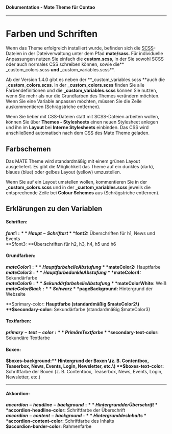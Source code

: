 #### Dokumentation - Mate Theme für Contao

---

# Farben und Schriften

Wenn das Theme erfolgreich installiert wurde, befinden sich die [SCSS](https://sass-lang.com/documentation/file.SASS_REFERENCE.html)-Dateien in der Dateiverwaltung unter dem Pfad **mate/sass**. Für individuelle Anpassungen nutzen Sie einfach die **custom.scss**, in der Sie sowohl SCSS oder auch normales CSS schreiben können, sowie die** \_custom\_colors.scss **und** \_custom\_variables.scss**.

Ab der Version 1.4.0 gibt es neben der **\_custom\_variables.scss **auch die **\_custom\_colors.scss**. In der **\_custom\_colors.scss** finden Sie alle Farbendefinitionen und die **\_custom\_variables.scss** können Sie nutzen, wenn Sie mehr als nur die Grundfarben des Themes verändern möchten. Wenn Sie eine Variable anpassen möchten, müssen Sie die Zeile auskommentieren \(Schrägstriche entfernen\).

Wenn Sie lieber mit CSS-Dateien statt mit SCSS-Dateien arbeiten wollen, können Sie über **Themes - Stylesheets** einen neuen Stylesheet anlegen und ihn im **Layout** bei **Interne Stylesheets** einbinden. Das CSS wird anschließend automatisch nach dem CSS des Mate Theme geladen.

## Farbschemen

Das MATE Theme wird standardmäßig mit einem grünen Layout ausgeliefert. Es gibt die Möglichkeit das Theme auf ein dunkles \(dark\), blaues \(blue\) oder gelbes Layout \(yellow\) umzustellen. 

Wenn Sie auf ein Layout umstellen wollen, kommentieren Sie in der **\_custom\_colors.scss** und in der **\_custom\_variables.scss** jeweils die entsprechende Zeile bei **Colour Schemes** aus \(Schrägstriche entfernen\).

## Erklärungen zu den Variablen

#### Schriften:

**$font1: **Haupt-Schriftart  
**$font2:** Überschriften für h1, News und Events  
**$font3: **Überschriften für h2, h3, h4, h5 und h6

#### Grundfarben:

**$mateColor1:** Hauptfarbe helle Abstufung  
**$mateColor2:** Hauptfarbe  
**$mateColor3:** Hauptfarbe dunkle Abstufung  
**$mateColor4:** Sekundärfarbe  
**$mateColor6:** Sekundärfarbe helle Abstufung  
**$mateColorWhite:** Weiß  
**$mateColorBlack:** Schwarz  
**$pageBackground:** Hintergrund der Webseite

**$primary-color: **Hauptfarbe \(standardmäßig $mateColor2\)  
**$secondary-color:** Sekundärfarbe \(standardmäßig $mateColor3\)

#### Textfarben:

**$primary-text-color:** Primäre Textfarbe  
**$secondary-text-color:** Sekundäre Textfarbe

#### Boxen:

**$boxes-background:** Hintergrund der Boxen \(z. B. Contentbox, Teaserbox, News, Events, Login, Newsletter, etc.\)  
**$boxes-text-color:** Schriftfarbe der Boxen \(z. B. Contentbox, Teaserbox, News, Events, Login, Newsletter, etc.\)

---

#### Akkordion:

**$accordion-headline-background:** Hintergrund der Überschrift  
**$accordion-headline-color:** Schriftfarbe der Überschrift  
**$accordion-content-background:** Hintergrund des Inhalts  
**$accordion-content-color:** Schriftfarbe des Inhalts  
**$accordion-border-color:** Rahmenfarbe

